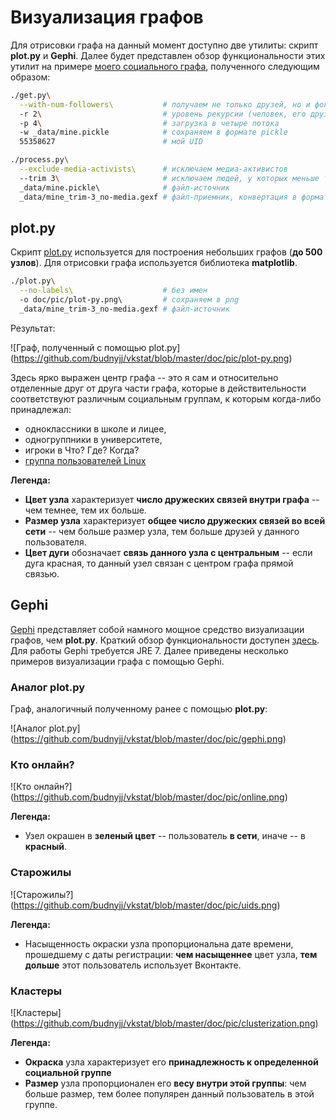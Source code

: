 # Визуализация графов

Для отрисовки графа на данный момент доступно две утилиты:
скрипт **plot.py** и **Gephi**.
Далее будет представлен обзор функциональности этих утилит
на примере [моего социального графа](https://vk.com/budnyjj),
полученного следующим образом:
```bash
./get.py\
  --with-num-followers\           # получаем не только друзей, но и фоллловеров 
  -r 2\                           # уровень рекурсии (человек, его друзья, друзья его друзей)
  -p 4\                           # загрузка в четыре потока
  -w _data/mine.pickle            # сохраняем в формате pickle
  55358627                        # мой UID

./process.py\
  --exclude-media-activists\      # исключаем медиа-активистов
  --trim 3\                       # исключаем людей, у которых меньше трех связей в графе
  _data/mine.pickle\              # файл-источник
  _data/mine_trim-3_no-media.gexf # файл-приемник, конвертация в формат GEXF
```

## plot.py

Скрипт [plot.py](https://github.com/budnyjj/vkstat/blob/master/plot.py)
используется для построения небольших графов (**до 500 узлов**).
Для отрисовки графа используется библиотека **matplotlib**.

```bash
./plot.py\
  --no-labels\                    # без имен
  -o doc/pic/plot-py.png\         # сохраняем в png
  _data/mine_trim-3_no-media.gexf # файл-источник
```

Результат:

![Граф, полученный с помощью plot.py]
(https://github.com/budnyjj/vkstat/blob/master/doc/pic/plot-py.png)

Здесь ярко выражен центр графа -- это я сам и относительно отделенные друг от
друга части графа, которые в действительности соответствуют различным
социальным группам, к которым когда-либо принадлежал:
* одноклассники в школе и лицее,
* одногруппники в университете,
* игроки в Что? Где? Когда?
* [группа пользователей Linux](https://vk.com/falanster.linux)

**Легенда:**
* **Цвет узла** характеризует **число дружеских связей внутри графа** --
чем темнее, тем их больше.
* **Размер узла** характеризует **общее число дружеских связей во всей сети** --
чем больше размер узла, тем больше друзей у данного пользователя.
* **Цвет дуги** обозначает **связь данного узла с центральным** --
если дуга красная, то данный узел связан с центром графа прямой связью.

## Gephi

[Gephi](http://gephi.github.io/) представляет собой намного мощное средство
визуализации графов, чем **plot.py**.
Краткий обзор функциональности доступен [здесь](http://gephi.github.io/features/).
Для работы Gephi требуется JRE 7.
Далее приведены несколько примеров визуализации графа с помощью Gephi.

### Аналог plot.py

Граф, аналогичный полученному ранее с помощью **plot.py**:

![Аналог plot.py]
(https://github.com/budnyjj/vkstat/blob/master/doc/pic/gephi.png)

### Кто онлайн?

![Кто онлайн?]
(https://github.com/budnyjj/vkstat/blob/master/doc/pic/online.png)

**Легенда:**
* Узел окрашен в **зеленый цвет** -- пользователь **в сети**,
иначе -- в **красный**.

### Старожилы

![Cтарожилы?]
(https://github.com/budnyjj/vkstat/blob/master/doc/pic/uids.png)

**Легенда:**
* Насыщенность окраски узла пропорциональна дате времени,
прошедшему с даты регистрации: **чем насыщеннее** цвет узла,
**тем дольше** этот пользователь использует Вконтакте.

### Кластеры

![Кластеры]
(https://github.com/budnyjj/vkstat/blob/master/doc/pic/clusterization.png)

**Легенда:**
* **Окраска** узла характеризует его **принадлежность к определенной социальной группе**
* **Размер** узла пропорционален его **весу внутри этой группы**:
  чем больше размер, тем более популярен данный пользователь в этой группе.
